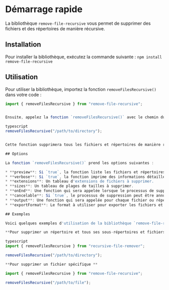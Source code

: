 # Démarrage rapide

La bibliothèque `remove-file-recursive` vous permet de supprimer des fichiers et des répertoires de manière récursive.

## Installation

Pour installer la bibliothèque, exécutez la commande suivante :
``npm install remove-file-recursive``

## Utilisation

Pour utiliser la bibliothèque, importez la fonction `removeFilesRecursive()` dans votre code :

```typescript
import { removeFilesRecursive } from "remove-file-recursive";


Ensuite, appelez la fonction `removeFilesRecursive()` avec le chemin du répertoire que vous souhaitez supprimer :

typescript
removeFilesRecursive("/path/to/directory");


Cette fonction supprimera tous les fichiers et répertoires de manière récursive à partir du chemin spécifié.

## Options

La fonction `removeFilesRecursive()` prend les options suivantes :

* **preview**: Si `true`, la fonction liste les fichiers et répertoires qui seront supprimés, mais ne les supprime pas réellement.
* **verbose**: Si `true`, la fonction imprime des informations détaillées sur le processus de suppression.
* **extensions**: Un tableau d'extensions de fichiers à supprimer.
* **sizes**: Un tableau de plages de tailles à supprimer.
* **onEnd**: Une fonction qui sera appelée lorsque le processus de suppression est terminé.
* **cancelable**: Si `true`, le processus de suppression peut être annulé en appelant la fonction `cancel()`.
* **output**: Une fonction qui sera appelée pour chaque fichier ou répertoire supprimé. La fonction recevra le chemin du fichier ou du répertoire.
* **exportFormat**: Le format à utiliser pour exporter les fichiers et répertoires supprimés.

## Exemples

Voici quelques exemples d'utilisation de la bibliothèque `remove-file-recursive`:

**Pour supprimer un répertoire et tous ses sous-répertoires et fichiers**

typescript
import { removeFilesRecursive } from "recursive-file-remover";

removeFilesRecursive("/path/to/directory");

**Pour supprimer un fichier spécifique **

import { removeFilesRecursive } from "remove-file-recursive";

removeFilesRecursive("/path/to/file");
